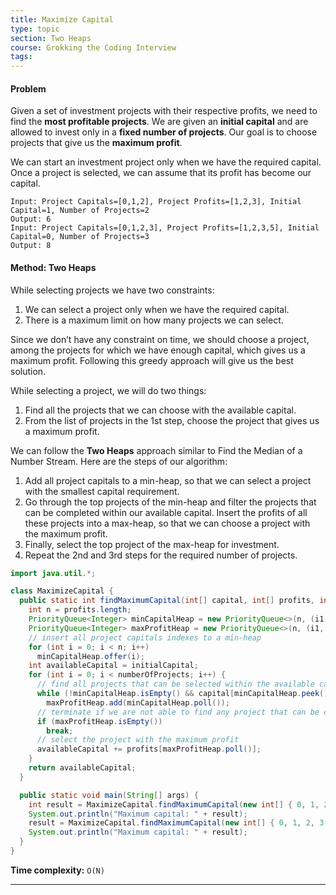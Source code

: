 ```yaml
---
title: Maximize Capital
type: topic
section: Two Heaps
course: Grokking the Coding Interview
tags:
---
```

#### Problem
Given a set of investment projects with their respective profits, we need to find the **most profitable projects**. We are given an **initial capital** and are allowed to invest only in a **fixed number of projects**. Our goal is to choose projects that give us the **maximum profit**.

We can start an investment project only when we have the required capital. Once a project is selected, we can assume that its profit has become our capital.
```
Input: Project Capitals=[0,1,2], Project Profits=[1,2,3], Initial Capital=1, Number of Projects=2
Output: 6
Input: Project Capitals=[0,1,2,3], Project Profits=[1,2,3,5], Initial Capital=0, Number of Projects=3
Output: 8
```

#### Method: Two Heaps
While selecting projects we have two constraints:
1. We can select a project only when we have the required capital.
2. There is a maximum limit on how many projects we can select.

Since we don’t have any constraint on time, we should choose a project, among the projects for which we have enough capital, which gives us a maximum profit. Following this greedy approach will give us the best solution.

While selecting a project, we will do two things:
1. Find all the projects that we can choose with the available capital.
2. From the list of projects in the 1st step, choose the project that gives us a maximum profit.

We can follow the **Two Heaps** approach similar to Find the Median of a Number Stream. Here are the steps of our algorithm:
1. Add all project capitals to a min-heap, so that we can select a project with the smallest capital requirement.
2. Go through the top projects of the min-heap and filter the projects that can be completed within our available capital. Insert the profits of all these projects into a max-heap, so that we can choose a project with the maximum profit.
3. Finally, select the top project of the max-heap for investment.
4. Repeat the 2nd and 3rd steps for the required number of projects.

```java
import java.util.*;

class MaximizeCapital {
  public static int findMaximumCapital(int[] capital, int[] profits, int numberOfProjects, int initialCapital) {
    int n = profits.length;
    PriorityQueue<Integer> minCapitalHeap = new PriorityQueue<>(n, (i1, i2) -> capital[i1] - capital[i2]);
    PriorityQueue<Integer> maxProfitHeap = new PriorityQueue<>(n, (i1, i2) -> profits[i2] - profits[i1]);
    // insert all project capitals indexes to a min-heap
    for (int i = 0; i < n; i++)
      minCapitalHeap.offer(i);
    int availableCapital = initialCapital;
    for (int i = 0; i < numberOfProjects; i++) {
      // find all projects that can be selected within the available capital and insert them in a max-heap
      while (!minCapitalHeap.isEmpty() && capital[minCapitalHeap.peek()] <= availableCapital)
        maxProfitHeap.add(minCapitalHeap.poll());
      // terminate if we are not able to find any project that can be completed within the available capital
      if (maxProfitHeap.isEmpty())
        break;
      // select the project with the maximum profit
      availableCapital += profits[maxProfitHeap.poll()];
    }
    return availableCapital;
  }

  public static void main(String[] args) {
    int result = MaximizeCapital.findMaximumCapital(new int[] { 0, 1, 2 }, new int[] { 1, 2, 3 }, 2, 1);
    System.out.println("Maximum capital: " + result);
    result = MaximizeCapital.findMaximumCapital(new int[] { 0, 1, 2, 3 }, new int[] { 1, 2, 3, 5 }, 3, 0);
    System.out.println("Maximum capital: " + result);
  }
}
```
**Time complexity:** `O(N)`


---